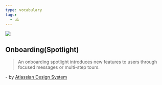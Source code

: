 ```yaml
---
type: vocabulary
tags:
  - ui
---
```

![](https://atlassian.design/static/3e324068b094eaa4329d78ff9769a0c9/onboarding.svg)

## Onboarding(Spotlight)
> An onboarding spotlight introduces new features to users through focused messages or multi-step tours.

\- by [Atlassian Design System](https://atlassian.design/components)